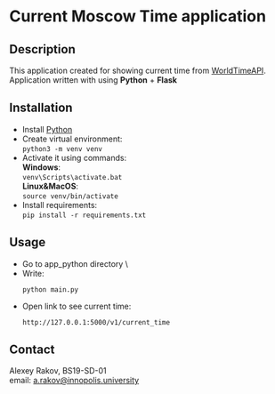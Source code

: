 # Current Moscow Time application
## Description
This application created for showing current time from [WorldTimeAPI](http://worldtimeapi.org/). Application written with using **Python** + **Flask**
## Installation
* Install [Python](https://python.org)
* Create virtual environment: \
  `python3 -m venv venv`
* Activate it using commands: \
  **Windows**: \
  `venv\Scripts\activate.bat` \
  **Linux&MacOS**: \
  `source venv/bin/activate`
* Install requirements: \
  `pip install -r requirements.txt`
## Usage
* Go to app_python directory \
* Write:
  ~~~
  python main.py
  ~~~
* Open link to see current time: 
  ~~~
  http://127.0.0.1:5000/v1/current_time
  ~~~
## Contact
Alexey Rakov, BS19-SD-01 \
email: a.rakov@innopolis.university